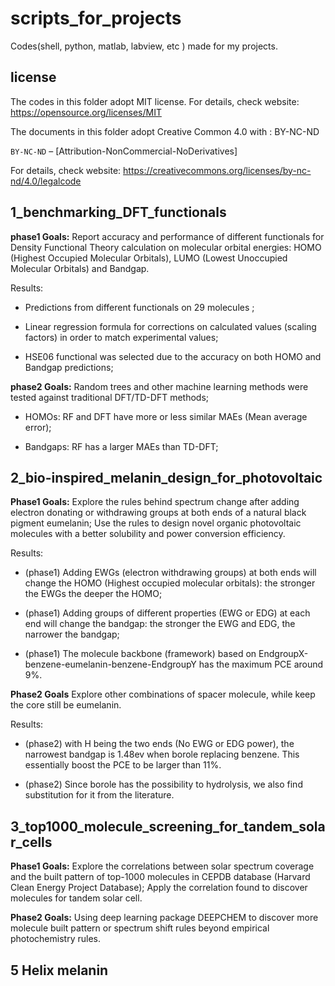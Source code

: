 # scripts_for_projects
Codes(shell, python, matlab, labview, etc ) made for my projects.

## license
The codes in this folder adopt MIT license. For details, check website: https://opensource.org/licenses/MIT

The documents in this folder adopt Creative Common 4.0 with : BY-NC-ND

`BY-NC-ND` – [Attribution-NonCommercial-NoDerivatives] 

For details, check website: https://creativecommons.org/licenses/by-nc-nd/4.0/legalcode

## 1_benchmarking_DFT_functionals
**phase1 Goals:** Report accuracy and performance of different functionals for Density Functional Theory calculation on molecular orbital energies: HOMO (Highest Occupied Molecular Orbitals), LUMO (Lowest Unoccupied Molecular Orbitals) and Bandgap.

Results: 

- Predictions from different functionals on 29 molecules ;

- Linear regression formula for corrections on calculated values (scaling factors) in order to match experimental values;

- HSE06 functional was selected due to the accuracy on both HOMO and Bandgap predictions;

**phase2 Goals:** Random trees and other machine learning methods were tested against traditional DFT/TD-DFT methods;

- HOMOs: RF and DFT have more or less similar MAEs (Mean average error);

- Bandgaps: RF has a larger MAEs than TD-DFT;

## 2_bio-inspired_melanin_design_for_photovoltaic

**Phase1 Goals:** 
Explore the rules behind spectrum change after adding electron donating or withdrawing groups at both ends of a natural black pigment eumelanin; Use the rules to design novel organic photovoltaic molecules with a better solubility and power conversion efficiency.

Results: 

- (phase1) Adding EWGs (electron withdrawing groups) at both ends will change the HOMO (Highest occupied molecular orbitals): the stronger the EWGs the deeper the HOMO;

- (phase1) Adding groups of different properties (EWG or EDG) at each end will change the bandgap: the stronger the EWG and EDG, the narrower the bandgap;

- (phase1) The molecule backbone (framework) based on EndgroupX-benzene-eumelanin-benzene-EndgroupY has the maximum PCE around 9%.

**Phase2 Goals**
Explore other combinations of spacer molecule, while keep the core still be eumelanin.

Results:
- (phase2) with H being the two ends (No EWG or EDG power), the narrowest bandgap is 1.48ev when borole replacing benzene. This essentially boost the PCE to be larger than 11%.

- (phase2) Since borole has the possibility to hydrolysis, we also find substitution for it from the literature.

## 3_top1000_molecule_screening_for_tandem_solar_cells

**Phase1 Goals:**
Explore the correlations between solar spectrum coverage and the built pattern of top-1000 molecules in CEPDB database (Harvard Clean Energy Project Database); Apply the correlation found to discover molecules for tandem solar cell.

**Phase2 Goals:**
Using deep learning package DEEPCHEM to discover more molecule built pattern or spectrum shift rules beyond empirical photochemistry rules.



## 5 Helix melanin


